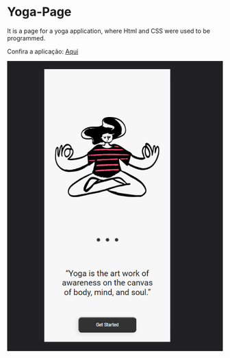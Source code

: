 # Yoga-Page
 It is a page for a yoga application, where Html and CSS were used to be programmed.

Confira a aplicação: <a href="https://kayke-fujinaka.github.io/Yoga-Interface/">Aqui</a>

<img src="./Screenshot_1.png">

